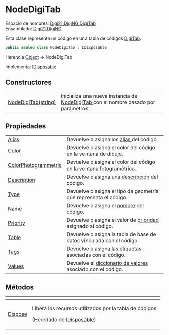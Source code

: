 # NodeDigiTab

Espacio de nombres: [Digi21.DigiNG.DigiTab](../../)  
Ensamblado: [Digi21.DigiNG](../../../)

Esta clase representa un código en una tabla de códigos [DigiTab](../digitab/).

```csharp
public sealed class NodeDigiTab : IDisposable
```

Herencia [Object](https://docs.microsoft.com/en-us/dotnet/api/system.object?view=net-5.0) → NodeDigiTab

Implementa: [IDisposable](https://docs.microsoft.com/en-us/dotnet/api/system.idisposable?view=net-5.0)

## Constructores

|  |  |
| :--- | :--- |
| [NodeDigiTab\(string\)](constructores.md) | Inicializa una nueva instancia de [NodeDigiTab ](./)con el nombre pasado por parámetros. |

## Propiedades

|  |  |
| :--- | :--- |
| [Alias](propiedades/alias.md) | Devuelve o asigna los [alias ](../../../../../../../referencia/editor-de-tablas-de-codigos/pestanas/codigos/propiedades-del-codigo.md#alias)del código. |
| [Color](propiedades/color.md) | Devuelve o asigna el color del código en la ventana de dibujo. |
| [ColorPhotogrammetric](propiedades/colorphotogrammetric.md) | Devuelve o asigna el color del código en la ventana fotogramétrica. |
| [Description](propiedades/description.md) | Devuelve o asigna una [descripción](../../../../../../../referencia/editor-de-tablas-de-codigos/pestanas/codigos/propiedades-del-codigo.md#descripcion) del código. |
| [Type](propiedades/type.md) | Devuelve o asigna el tipo de geometría que representa el código. |
| [Name](propiedades/name.md) | Devuelve o asigna el [nombre](../../../../../../../referencia/editor-de-tablas-de-codigos/pestanas/codigos/propiedades-del-codigo.md#codigo) del código. |
| [Priority](propiedades/priority.md) | Devuelve o asigna el valor de [prioridad](../../../../../../../referencia/editor-de-tablas-de-codigos/pestanas/codigos/propiedades-del-codigo.md#prioridad) asignado al código. |
| [Table](propiedades/table.md) | Devuelve o asigna la tabla de base de datos vinculada con el código. |
| [Tags](propiedades/tags.md) | Devuelve o asigna las [etiquetas ](../../../../../../../referencia/editor-de-tablas-de-codigos/pestanas/codigos/propiedades-del-codigo.md#etiquetas)asociadas con el código. |
| [Values](propiedades/values.md) | Devuelve el [diccionario de valores](../../../../../../../referencia/editor-de-tablas-de-codigos/pestanas/codigos/propiedades-del-codigo.md#valores) asociado con el código. |

## Métodos

<table>
  <thead>
    <tr>
      <th style="text-align:left"></th>
      <th style="text-align:left"></th>
    </tr>
  </thead>
  <tbody>
    <tr>
      <td style="text-align:left"><a href="https://docs.microsoft.com/en-us/dotnet/api/system.idisposable.dispose?view=net-5.0">Dispose</a>
      </td>
      <td style="text-align:left">
        <p>Libera los recursos utilizados por la tabla de c&#xF3;digos.</p>
        <p>(Heredado de <a href="https://docs.microsoft.com/en-us/dotnet/api/system.idisposable?view=net-5.0">IDisposable</a>)</p>
      </td>
    </tr>
  </tbody>
</table>

